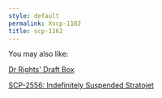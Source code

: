 ```yaml
---
style: default
permalink: Xscp-1162
title: scp-1162
---
```

You may also like:

[Dr Rights' Draft Box](http://scp-wiki.net/dr-rights-draft-box)

[SCP-2556: Indefinitely Suspended Stratojet](http://scp-wiki.net/scp-2556)
